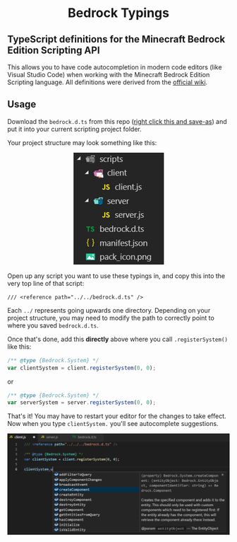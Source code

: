 <h1 align="center">Bedrock Typings</h1>
<h2>TypeScript definitions for the Minecraft Bedrock Edition Scripting API</h2>

This allows you to have code autocompletion in modern code editors (like Visual Studio Code) when working with the Minecraft Bedrock Edition Scripting language. All definitions were derived from the [official wiki](https://minecraft.gamepedia.com/Bedrock_Beta_Script_Documentation#Entity_Queries).

## Usage

Download the `bedrock.d.ts` from this repo ([right click this and save-as](https://raw.githubusercontent.com/christopherwk210/bedrock-typings/master/bedrock.d.ts)) and put it into your current scripting project folder.

Your project structure may look something like this:
<p align="center">
  <img src="./scrn.png" alt="project-view" />
</p>

Open up any script you want to use these typings in, and copy this into the very top line of that script:

```
/// <reference path="../../bedrock.d.ts" />
```
Each `../` represents going upwards one directory. Depending on your project structure, you may need to modify the path to correctly point to where you saved `bedrock.d.ts`.

Once that's done, add this **directly** above where you call `.registerSystem()` like this:
```js
/** @type {Bedrock.System} */
var clientSystem = client.registerSystem(0, 0);
```
or
```js
/** @type {Bedrock.System} */
var serverSystem = server.registerSystem(0, 0);
```

That's it! You may have to restart your editor for the changes to take effect. Now when you type `clientSystem.` you'll see autocomplete suggestions.

<p align="center">
  <img src="./scrn2.png" alt="autocomplete" />
</p>
